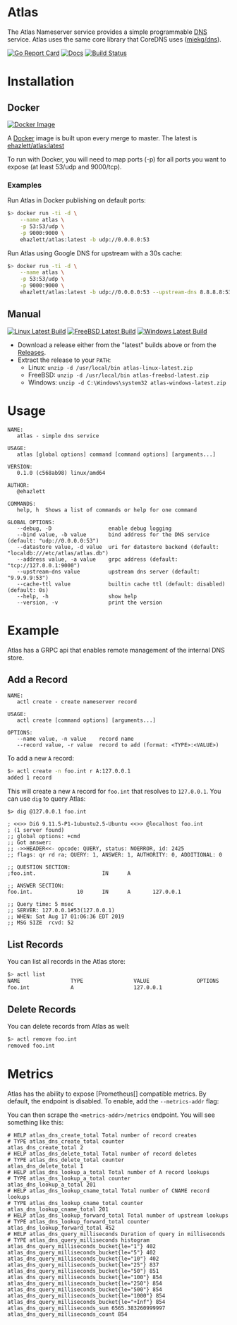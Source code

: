 # Atlas

The Atlas Nameserver service provides a simple programmable [DNS](https://www.cloudflare.com/learning/dns/what-is-dns/) service.
Atlas uses the same core library that CoreDNS uses ([miekg/dns](https://github.com/miekg/dns)).

[![Go Report Card](https://goreportcard.com/badge/github.com/ehazlett/atlas)](https://goreportcard.com/report/github.com/ehazlett/atlas) [![Docs](https://godoc.org/github.com/ehazlett/atlas?status.svg)](http://godoc.org/github.com/ehazlett/atlas) [![Build Status](https://action-badges.now.sh/JasonEtco/action-badges)](https://github.com/ehazlett/atlas/actions)

# Installation

## Docker
[![Docker Image](https://img.shields.io/badge/ehazlett%2Fatlas%3Alatest-docker%20image-blue)](https://cloud.docker.com/u/ehazlett/repository/docker/ehazlett/atlas)

A [Docker](https://www.docker.com) image is built upon every merge to master.  The latest is [ehazlett/atlas:latest](https://cloud.docker.com/u/ehazlett/repository/docker/ehazlett/atlas)

To run with Docker, you will need to map ports (-p) for all ports you want to expose (at least 53/udp and 9000/tcp).

### Examples

Run Atlas in Docker publishing on default ports:

```bash
$> docker run -ti -d \
	--name atlas \
	-p 53:53/udp \
	-p 9000:9000 \
	ehazlett/atlas:latest -b udp://0.0.0.0:53
```

Run Atlas using Google DNS for upstream with a 30s cache:
```bash
$> docker run -ti -d \
	--name atlas \
	-p 53:53/udp \
	-p 9000:9000 \
	ehazlett/atlas:latest -b udp://0.0.0.0:53 --upstream-dns 8.8.8.8:53 --cache-ttl 30s
```

## Manual

[![Linux Latest Build](https://img.shields.io/badge/linux-latest-green)](https://ehazlett-public.s3.us-east-2.amazonaws.com/atlas/atlas-linux-latest.zip) [![FreeBSD Latest Build](https://img.shields.io/badge/freebsd-latest-green)](https://ehazlett-public.s3.us-east-2.amazonaws.com/atlas/atlas-freebsd-latest.zip) [![Windows Latest Build](https://img.shields.io/badge/windows-latest-green)](https://ehazlett-public.s3.us-east-2.amazonaws.com/atlas/atlas-windows-latest.zip)

- Download a release either from the "latest" builds above or from the [Releases](https://github.com/ehazlett/atlas/releases).
- Extract the release to your `PATH`:
  - Linux: `unzip -d /usr/local/bin atlas-linux-latest.zip`
  - FreeBSD: `unzip -d /usr/local/bin atlas-freebsd-latest.zip`
  - Windows: `unzip -d C:\Windows\system32 atlas-windows-latest.zip`

# Usage

```
NAME:
   atlas - simple dns service

USAGE:
   atlas [global options] command [command options] [arguments...]

VERSION:
   0.1.0 (c568ab98) linux/amd64

AUTHOR:
   @ehazlett

COMMANDS:
   help, h  Shows a list of commands or help for one command

GLOBAL OPTIONS:
   --debug, -D                  enable debug logging
   --bind value, -b value       bind address for the DNS service (default: "udp://0.0.0.0:53")
   --datastore value, -d value  uri for datastore backend (default: "localdb:///etc/atlas/atlas.db")
   --address value, -a value    grpc address (default: "tcp://127.0.0.1:9000")
   --upstream-dns value         upstream dns server (default: "9.9.9.9:53")
   --cache-ttl value            builtin cache ttl (default: disabled) (default: 0s)
   --help, -h                   show help
   --version, -v                print the version
```

# Example

Atlas has a GRPC api that enables remote management of the internal DNS store.

## Add a Record

```
NAME:
   actl create - create nameserver record

USAGE:
   actl create [command options] [arguments...]

OPTIONS:
   --name value, -n value    record name
   --record value, -r value  record to add (format: <TYPE>:<VALUE>)
```

To add a new `A` record:

```bash
$> actl create -n foo.int r A:127.0.0.1
added 1 record
```

This will create a new `A` record for `foo.int` that resolves to `127.0.0.1`.  You
can use `dig` to query Atlas:

```
$> dig @127.0.0.1 foo.int

; <<>> DiG 9.11.5-P1-1ubuntu2.5-Ubuntu <<>> @localhost foo.int
; (1 server found)
;; global options: +cmd
;; Got answer:
;; ->>HEADER<<- opcode: QUERY, status: NOERROR, id: 2425
;; flags: qr rd ra; QUERY: 1, ANSWER: 1, AUTHORITY: 0, ADDITIONAL: 0

;; QUESTION SECTION:
;foo.int.                     IN      A

;; ANSWER SECTION:
foo.int.              10      IN      A       127.0.0.1

;; Query time: 5 msec
;; SERVER: 127.0.0.1#53(127.0.0.1)
;; WHEN: Sat Aug 17 01:06:36 EDT 2019
;; MSG SIZE  rcvd: 52

```

## List Records

You can list all records in the Atlas store:

```bash
$> actl list
NAME                TYPE                VALUE               OPTIONS
foo.int             A                   127.0.0.1
```

## Delete Records

You can delete records from Atlas as well:

```bash
$> actl remove foo.int
removed foo.int
```

# Metrics
Atlas has the ability to expose [Prometheus[] compatible metrics.  By default, the endpoint is disabled.  To enable, add the `--metrics-addr` flag:


You can then scrape the `<metrics-addr>/metrics` endpoint.  You will see something like this:

```
# HELP atlas_dns_create_total Total number of record creates
# TYPE atlas_dns_create_total counter
atlas_dns_create_total 2
# HELP atlas_dns_delete_total Total number of record deletes
# TYPE atlas_dns_delete_total counter
atlas_dns_delete_total 1
# HELP atlas_dns_lookup_a_total Total number of A record lookups
# TYPE atlas_dns_lookup_a_total counter
atlas_dns_lookup_a_total 201
# HELP atlas_dns_lookup_cname_total Total number of CNAME record lookups
# TYPE atlas_dns_lookup_cname_total counter
atlas_dns_lookup_cname_total 201
# HELP atlas_dns_lookup_forward_total Total number of upstream lookups
# TYPE atlas_dns_lookup_forward_total counter
atlas_dns_lookup_forward_total 452
# HELP atlas_dns_query_milliseconds Duration of query in milliseconds
# TYPE atlas_dns_query_milliseconds histogram
atlas_dns_query_milliseconds_bucket{le="1"} 402
atlas_dns_query_milliseconds_bucket{le="5"} 402
atlas_dns_query_milliseconds_bucket{le="10"} 402
atlas_dns_query_milliseconds_bucket{le="25"} 837
atlas_dns_query_milliseconds_bucket{le="50"} 851
atlas_dns_query_milliseconds_bucket{le="100"} 854
atlas_dns_query_milliseconds_bucket{le="250"} 854
atlas_dns_query_milliseconds_bucket{le="500"} 854
atlas_dns_query_milliseconds_bucket{le="1000"} 854
atlas_dns_query_milliseconds_bucket{le="+Inf"} 854
atlas_dns_query_milliseconds_sum 6565.383260999997
atlas_dns_query_milliseconds_count 854
```
